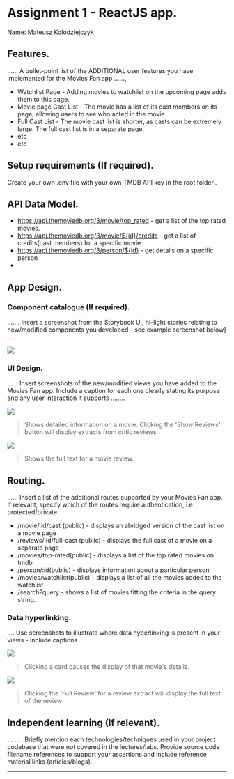 # Assignment 1 - ReactJS app.

Name: Mateusz Kolodziejczyk

## Features.

...... A bullet-point list of the ADDITIONAL user features you have implemented for the  Movies Fan app ......,
 
 + Watchlist Page - Adding movies to watchlist on the upcoming page adds them to this page.
 + Movie page Cast List - The movie has a list of its cast members on its page, allowing users to see who acted in the movie.
 + Full Cast List - The movie cast list is shorter, as casts can be extremely large. The full cast list is in a separate page.
 + etc
 + etc

## Setup requirements (If required).

Create your own .env file with your own TMDB API key in the root folder.. 

## API Data Model.

+ https://api.themoviedb.org/3/movie/top_rated - get a list of the top rated movies.
+ https://api.themoviedb.org/3/movie/${id}/credits - get a list of credits(cast members) for a specific movie
+ https://api.themoviedb.org/3/person/${id} - get details on a specific person
+ 

## App Design.

### Component catalogue (If required).

....... Insert a screenshot from the Storybook UI, hi-light stories relating to new/modified components you developed - see example screenshot below] .......

![][stories]

### UI Design.

...... Insert screenshots of the new/modified views you have added to the Movies Fan app. Include a caption for each one clearly stating its purpose and any user interaction it supports ........

![][movieDetail]
>Shows detailed information on a movie. Clicking the 'Show Reviews' button will display extracts from critic reviews.

![][review]
>Shows the full text for a movie review. 

## Routing.

...... Insert a list of the additional routes supported by your Movies Fan app. If relevant, specify which of the routes require authentication, i.e. protected/private.

+ /movie/:id/cast (public) - displays an abridged version of the cast list on a movie page
+ /reviews/:id/full-cast (public) - displays the full cast of a movie on a separate page
+ /movies/top-rated(public) - displays a list of the top rated movies on tmdb
+ /person/:id(public) - displays information about a particular person
+ /movies/watchlist(public) - displays a list of all the movies added to the watchlist
+ /search?query - shows a list of movies fitting the criteria in the query string.

### Data hyperlinking.

.... Use screenshots to illustrate where data hyperlinking is present in your views - include captions.

![][cardLink]
> Clicking a card causes the display of that movie's details.

![][reviewLink]
>Clicking the 'Full Review' for a review extract will display the full text of the review

## Independent learning (If relevant).

. . . . . Briefly mention each technologies/techniques used in your project codebase that were not covered in the lectures/labs. Provide source code filename references to support your assertions and include reference material links (articles/blogs).

---------------------------------

[model]: ./data.jpg
[movieDetail]: ./public/movieDetail.png
[review]: ./public/review.png
[reviewLink]: ./public/reviewLink.png
[cardLink]: ./public/cardLink.png
[stories]: ./public/storybook.png